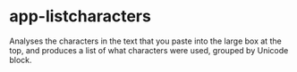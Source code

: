 # app-listcharacters
Analyses the characters in the text that you paste into the large box at the top, and produces a list of what characters were used, grouped by Unicode block.
